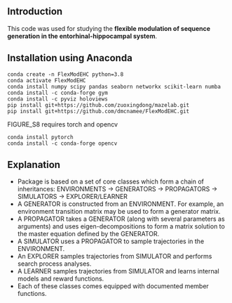 ## Introduction

This code was used for studying the **flexible modulation of sequence generation in the entorhinal-hippocampal system**.

## Installation using Anaconda
```
conda create -n FlexModEHC python=3.8
conda activate FlexModEHC
conda install numpy scipy pandas seaborn networkx scikit-learn numba
conda install -c conda-forge gym
conda install -c pyviz holoviews
pip install git+https://github.com/zuoxingdong/mazelab.git
pip install git+https://github.com/dmcnamee/FlexModEHC.git
```

FIGURE_S8 requires torch and opencv
```
conda install pytorch
conda install -c conda-forge opencv
```

## Explanation
* Package is based on a set of core classes which form a chain of inheritances:
  ENVIRONMENTS -> GENERATORS -> PROPAGATORS -> SIMULATORS -> EXPLORER/LEARNER
* A GENERATOR is constructed from an ENVIRONMENT. For example, an environment transition matrix may be used to form a generator matrix.
* A PROPAGATOR takes a GENERATOR (along with several parameters as arguments) and uses eigen-decompositions to form a matrix solution to the master equation defined by the GENERATOR.
* A SIMULATOR uses a PROPAGATOR to sample trajectories in the ENVIRONMENT.
* An EXPLORER samples trajectories from SIMULATOR and performs search process analyses.
* A LEARNER samples trajectories from SIMULATOR and learns internal models and reward functions.
* Each of these classes comes equipped with documented member functions.
